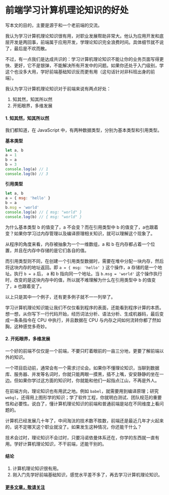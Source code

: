 # 前端学习计算机理论知识的好处
写本文的目的，主要是源于和一个老前端的交流。

我认为学习计算机理论知识很有用，对职业发展帮助非常大。他认为应用开发和底层开发是两回事，前端属于应用开发，学理论知识完全浪费时间。具体细节就不说了，最后是不欢而散。

不过，有一点我们是达成共识的：学习计算机理论知识不能让你的业务页面写得更快、更好，它不是银弹，不能解决所有开发中的问题。如果你还处于入门级别，学这个也没多大用，学好前端基础知识反而更有用（这句话针对非科班出身的前端）。

我认为学习计算机理论知识对于前端来说有两点好处：
1. 知其然，知其所以然
2. 开拓眼界，多维发展

####  1. 知其然，知其所以然
我们都知道，在 JavaScript 中，有两种数据类型，分别为基本类型和引用类型。

**基本类型**
```js
let a, b
a = 1
b = a
b = 3
console.log(a) // 1
console.log(b) // 3
```

**引用类型**
```js
let a, b
a = { msg: 'hello' }
b = a
b.msg = 'world'
console.log(a) // { msg: "world" }
console.log(b) // { msg: "world" }
```
为什么基本类型 b 的值变了，a 不会变？而在引用类型中 b 的值变了，a也跟着变？如果你学习过内存管理以及编译原理相关知识，就可以理解这个现象了。

从程序的角度来看，内存被抽象为一个一维数组，a 和 b 在内存都占着一个位置，并且在内存中存储的是它们各自的值。

而引用类型则不同，在创建一个引用类型数据时，需要在堆中分配一块内存，然后将这块内存的地址返回。即 `a = { msg: 'hello' }` 这个操作，a 存储的是一个地址。执行 `b = a` 后， a 和 b 指向同一个地址。当 `b.msg = 'world'` 这个操作执行时，改变的是这块内存中的值，所以就不难理解为什么在引用类型中 b 的值变了，a 也跟着变了。

以上只是其中一个例子，还有更多例子就不一一列举了。

学习计算机理论知识能让我们不仅仅看到程序的表面，还能看到程序计算的本质。想一想，从你写下一行代码开始，经历词法分析、语法分析、生成机器码，最后变成一条条指令在 CPU 中执行，并且数据在 CPU 与内存之间如何流转你都了然如胸，这种感觉多奇妙。

####  2. 开拓眼界，多维发展
一个好的前端不仅仅是一个前端，不要只盯着眼前的一亩三分地，更要了解前端以外的知识。

一个项目启动前，通常会有一个需求讨论会。如果你不懂理论知识，当聊到数据库、服务器、并发等名词时，你就只能两眼一摸黑，插不上嘴，安安静静的坐在一边。但如果你学过这方面的知识时，你就能和他们一起指点江山，不再是外人。

在前端方向，理论知识也有用武之地。例如 `babel`，就需要用到编译原理；研究 `webgl`，还得用上图形学的知识；学了软件工程，你就明白测试、团队规范的重要性和必要性。说白了，懂计算机理论知识的前端和普通前端是站在不同维度上看问题的。

计算机已经发展几十年了，中间淘汰的技术数不胜数，前端还是最近几年才火起来的，说不定哪天这个职业就没了。如果发生这种情况，你还能干什么？

技术会过时，理论知识不会过时，只要冯诺依曼体系还在，你学的东西就一直有用。学好计算机理论知识，不干前端，还能干别的。

#### 结论
1. 计算机理论知识很有用。
2. 刚入门先学好前端基础知识，感觉水平差不多了，再去学习计算机理论知识。

#### [更多文章，敬请关注](https://zhuanlan.zhihu.com/c_1056848825012023296)
